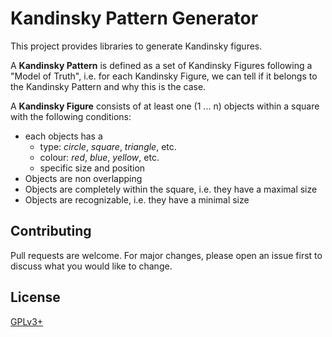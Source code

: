 # Kandinsky Pattern Generator

This project provides libraries to generate Kandinsky figures.

A **Kandinsky Pattern** is defined as a set of Kandinsky Figures following a "Model of Truth", i.e. for each  Kandinsky Figure, we can tell if it belongs to the Kandinsky Pattern and why this is the case.

A **Kandinsky Figure** consists of at least one (1 ... n) objects within a square with the following conditions:

* each objects has a
  - type: *circle*, *square*,  *triangle*, etc.
  - colour: *red*, *blue*,  *yellow*, etc.
  - specific size and position
* Objects are non overlapping
* Objects are completely within the square, i.e. they have a maximal size
* Objects are recognizable, i.e. they have a minimal size


## Contributing

Pull requests are welcome. For major changes, please open an issue first to discuss what you would like to change.


## License

[GPLv3+](https://choosealicense.com/licenses/gpl-3.0/)

